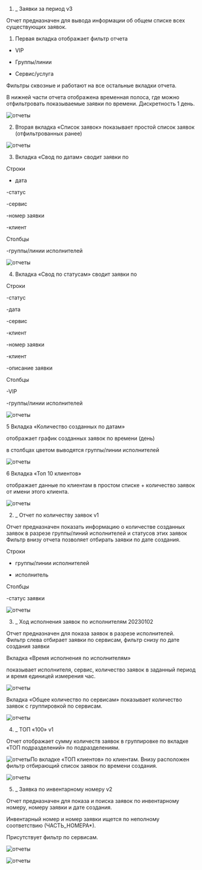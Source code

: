 1. _ Заявки за период v3

Отчет предназначен для вывода информации об общем списке всех существующих заявок.

1. Первая вкладка отображает фильтр отчета

- VIP

- Группы/линии

- Сервис/услуга

Фильтры сквозные и работают на все остальные вкладки отчета.

В нижней части отчета отображена временная полоса, где можно отфильтровать показываемые заявки по времени. Дискретность 1 день.

![отчеты](<отчеты.png>)

2. Вторая вкладка «Список заявок» показывает простой список заявок (отфильтрованных ранее)

![отчеты](<отчеты 1.png>)

3. Вкладка «Свод по датам» сводит заявки по

Строки  
- дата

-статус

-сервис

-номер заявки

-клиент

Столбцы

-группы/линии исполнителей

![отчеты](<отчеты 2.png>)

4. Вкладка «Свод по статусам» сводит заявки по

Строки

-статус

-дата

-сервис

-клиент

-номер заявки

-клиент

-описание заявки

Столбцы

-VIP

-группы/линии исполнителей

![отчеты](<отчеты 3.png>)

5 Вкладка «Количество созданных по датам»

отображает график созданных заявок по времени (день)

в столбцах цветом выводятся группы/линии исполнителей

![отчеты](<отчеты 4.png>)

6 Вкладка «Топ 10 клиентов»

отображает данные по клиентам в простом списке + количество заявок от имени этого клиента.

![отчеты](<отчеты 5.png>)

2. _ Отчет по количеству заявок v1

Отчет предназначен показать информацию о количестве созданных заявок в разрезе группы/линий исполнителей и статусов этих заявок  
Фильтр внизу отчета позволяет отбирать заявки по дате создания.

Строки

- группы/линии исполнителей

- исполнитель

Столбцы

-статус заявки

![отчеты](<отчеты 6.png>)

3. _ Ход исполнения заявок по исполнителям 20230102

Отчет предназначен для показа заявок в разрезе исполнителей.  
Фильтр слева отбирает заявки по сервисам, фильтр снизу по дате создания заявки

Вкладка «Время исполнения по исполнителям»

показывает исполнителя, сервис, количество заявок в заданный период и время единицей измерения час.

![отчеты](<отчеты 7.png>)

Вкладка «Общее количество по сервисам» показывает количество заявок с группировкой по сервисам.

![отчеты](<отчеты 8.png>)

4. _ ТОП «100» v1

Отчет отображает сумму количеств заявок в группировке по вкладке «ТОП подразделений» по подразделениям.

![отчеты](<отчеты 9.png>)По вкладке «ТОП клиентов» по клиентам. Внизу расположен фильтр отбирающий список заявок по времени создания.

![отчеты](<отчеты 10.png>)

5. _ Заявка по инвентарному номеру v2

Отчет предназначен для показа и поиска заявок по инвентарному номеру, номеру заявки и дате создания.

Инвентарный номер и номер заявки ищется по неполному соответствию (ЧАСТЬ_НОМЕРА*).

Присутствует фильтр по сервисам.

![отчеты](<отчеты 11.png>)

![отчеты](<отчеты 12.png>)